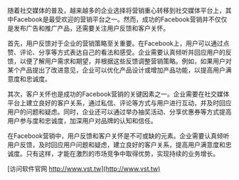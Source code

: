 随着社交媒体的普及，越来越多的企业选择将营销重心转移到社交媒体平台上，其中Facebook是最受欢迎的营销平台之一。然而，成功的Facebook营销并不仅仅是发布广告和推广产品，还需要关注用户反馈和客户关怀。

首先，用户反馈对于企业的营销策略至关重要。在Facebook上，用户可以通过点赞、评论、分享等方式表达自己的看法和感受。企业需要认真倾听并回应用户的反馈，以便了解用户需求和期望，并根据这些反馈调整营销策略。例如，如果用户对某个产品提出了改进意见，企业可以优化产品设计或增加产品功能，以提高用户满意度和忠诚度。

其次，客户关怀也是成功的Facebook营销的关键因素之一。企业需要在社交媒体平台上建立良好的客户关系，通过私信、评论等方式与用户进行互动，并及时回应用户的问题和疑虑。同时，企业还可以通过举办抽奖活动、分享优惠券等方式提高用户参与度和忠诚度，加深用户对品牌的认知和信任。

在Facebook营销中，用户反馈和客户关怀是不可或缺的元素。企业需要认真倾听用户反馈，及时回应用户问题和疑虑，建立良好的客户关系，提高用户满意度和忠诚度。只有这样，才能在激烈的市场竞争中取得优势，实现持续的业务增长。


[访问软件官网 http://www.vst.tw](http://www.vst.tw)
